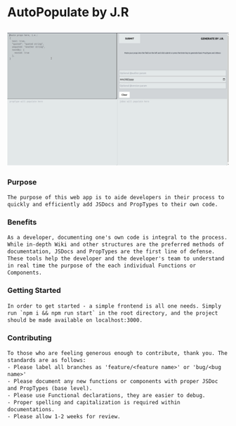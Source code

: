 # AutoPopulate by J.R

## ![Simple Use](https://github.com/johnrobertmcc/document-generator/blob/main/public/media/autopopulate.gif)

### Purpose

    The purpose of this web app is to aide developers in their process to quickly and efficiently add JSDocs and PropTypes to their own code.

### Benefits

    As a developer, documenting one's own code is integral to the process. While in-depth Wiki and other structures are the preferred methods of documentation, JSDocs and PropTypes are the first line of defense. These tools help the developer and the developer's team to understand in real time the purpose of the each individual Functions or Components.

### Getting Started

    In order to get started - a simple frontend is all one needs. Simply run `npm i && npm run start` in the root directory, and the project should be made available on localhost:3000.

### Contributing

    To those who are feeling generous enough to contribute, thank you. The standards are as follows:
    - Please label all branches as 'feature/<feature name>' or 'bug/<bug name>'
    - Please document any new functions or components with proper JSDoc and PropTypes (base level).
    - Please use Functional declarations, they are easier to debug.
    - Proper spelling and capitalization is required within documentations.
    - Please allow 1-2 weeks for review.
